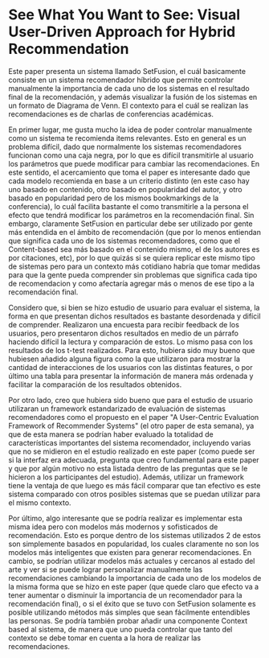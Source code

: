 # See What You Want to See: Visual User-Driven Approach for Hybrid Recommendation
Este paper presenta un sistema llamado SetFusion, el cuál basicamente consiste en un sistema recomendador híbrido que permite controlar manualmente la importancia de cada uno de los sistemas en el resultado final de la recomendación, y además visualizar la fusión de los sistemas en un formato de Diagrama de Venn. El contexto para el cuál se realizan las recomendaciones es de charlas de conferencias académicas.

En primer lugar, me gusta mucho la idea de poder controlar manualmente como un sistema te recomienda items relevantes. Esto en general es un problema difícil, dado que normalmente los sistemas recomendadores funcionan como una caja negra, por lo que es difícil transmitirle al usuario los parámetros que puede modificar para cambiar las recomendaciones. En este sentido, el acercamiento que toma el paper es interesante dado que cada modelo recomienda en base a un criterio distinto (en este caso hay uno basado en contenido, otro basado en popularidad del autor, y otro basado en popularidad pero de los mismos bookmarkings de la conferencia), lo cuál facilita bastante el como transmitirle a la persona el efecto que tendrá modificar los parámetros en la recomendación final. Sin embargo, claramente SetFusion en particular debe ser utilizado por gente más entendida en el ámbito de recomendación (que por lo menos entiendan que significa cada uno de los sistemas recomendadores, como que el Content-based sea más basado en el contenido mismo, el de los autores es por citaciones, etc), por lo que quizás si se quiera replicar este mismo tipo de sistemas pero para un contexto más cotidiano habría que tomar medidas para que la gente pueda comprender sin problemas que significa cada tipo de recomendacion y como afectaría agregar más o menos de ese tipo a la recomendación final.

Considero que, si bien se hizo estudio de usuario para evaluar el sistema, la forma en que presentan dichos resultados es bastante desordenada y difícil de comprender. Realizaron una encuesta para recibir feedback de los usuarios, pero presentaron dichos resultados en medio de un párrafo haciendo difícil la lectura y comparación de estos. Lo mismo pasa con los resultados de los t-test realizados. Para esto, hubiera sido muy bueno que hubiesen añadido alguna figura como la que utilizaron para mostrar la cantidad de interacciones de los usuarios con las distintas features, o por último una tabla para presentar la información de manera más ordenada y facilitar la comparación de los resultados obtenidos.

Por otro lado, creo que hubiera sido bueno que para el estudio de usuario utilizaran un framework estandarizado de evaluación de sistemas recomendadores como el propuesto en el paper "A User-Centric Evaluation Framework of Recommender Systems" (el otro paper de esta semana), ya que de esta manera se podrían haber evaluado la totalidad de características importantes del sistema recomendador, incluyendo varias que no se midieron en el estudio realizado en este paper (como puede ser si la interfaz era adecuada, pregunta que creo fundamental para este paper y que por algún motivo no esta listada dentro de las preguntas que se le hicieron a los participantes del estudio). Además, utilizar un framework tiene la ventaja de que luego es más fácil comparar que tan efectivo es este sistema comparado con otros posibles sistemas que se puedan utilizar para el mismo contexto.

Por último, algo interesante que se podría realizar es implementar esta misma idea pero con modelos más modernos y sofisticados de recomendación. Esto es porque dentro de los sistemas utilizados 2 de estos son simplemente basados en popularidad, los cuales claramente no son los modelos más inteligentes que existen para generar recomendaciones. En cambio, se podrían utilizar modelos más actuales y cercanos al estado del arte y ver si se puede lograr personalizar manualmente las recomendaciones cambiando la importancia de cada uno de los modelos de la misma forma que se hizo en este paper (que quede claro que efecto va a tener aumentar o disminuir la importancia de un recomendador para la recomendación final), o si el éxito que se tuvo con SetFusion solamente es posible utilizando métodos más simples que sean fácilmente entendibles las personas. Se podría también probar añadir una componente Context based al sistema, de manera que uno pueda controlar que tanto del contexto se debe tomar en cuenta a la hora de realizar las recomendaciones.
